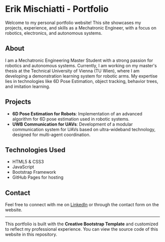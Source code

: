 # Erik Mischiatti - Portfolio

Welcome to my personal portfolio website! This site showcases my projects, experience, and skills as a Mechatronic Engineer, with a focus on robotics, electronics, and autonomous systems.

## About

I am a Mechatronic Engineering Master Student with a strong passion for robotics and autonomous systems. Currently, I am working on my master's thesis at the Technical University of Vienna (TU Wien), where I am developing a demonstration learning system for robotic arms. My expertise lies in technologies like 6D Pose Estimation, object tracking, behavior trees, and imitation learning.

## Projects

- **6D Pose Estimation for Robots**: Implementation of an advanced algorithm for 6D pose estimation used in robotic systems.
- **UWB Communication for UAVs**: Development of a modular communication system for UAVs based on ultra-wideband technology, designed for multi-agent coordination.

## Technologies Used

- HTML5 & CSS3
- JavaScript
- Bootstrap Framework
- GitHub Pages for hosting

## Contact

Feel free to connect with me on [LinkedIn](https://www.linkedin.com/in/erik-mischiatti/) or through the contact form on the website.

---

This portfolio is built with the **Creative Bootstrap Template** and customized to reflect my professional experience. You can view the source code of this website in this repository.
